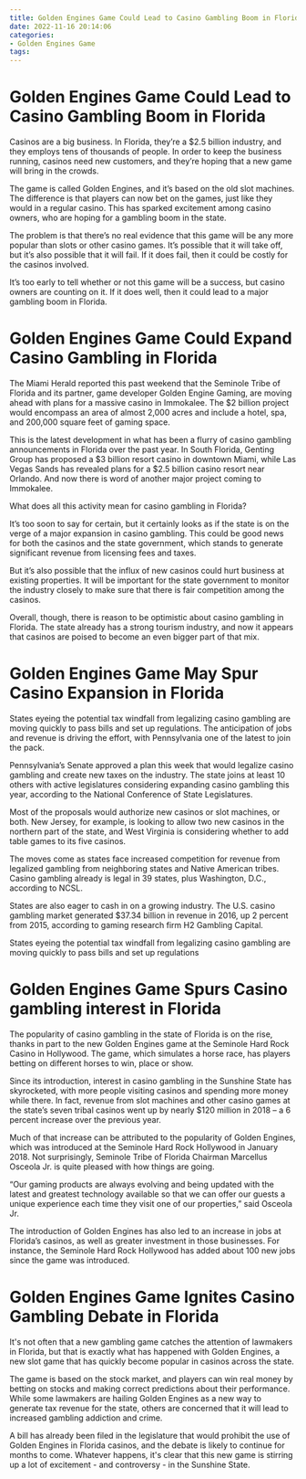 ```yaml
---
title: Golden Engines Game Could Lead to Casino Gambling Boom in Florida
date: 2022-11-16 20:14:06
categories:
- Golden Engines Game
tags:
---
```



#  Golden Engines Game Could Lead to Casino Gambling Boom in Florida

Casinos are a big business. In Florida, they’re a $2.5 billion industry, and they employs tens of thousands of people. In order to keep the business running, casinos need new customers, and they’re hoping that a new game will bring in the crowds.

The game is called Golden Engines, and it’s based on the old slot machines. The difference is that players can now bet on the games, just like they would in a regular casino. This has sparked excitement among casino owners, who are hoping for a gambling boom in the state.

The problem is that there’s no real evidence that this game will be any more popular than slots or other casino games. It’s possible that it will take off, but it’s also possible that it will fail. If it does fail, then it could be costly for the casinos involved.

It’s too early to tell whether or not this game will be a success, but casino owners are counting on it. If it does well, then it could lead to a major gambling boom in Florida.

#  Golden Engines Game Could Expand Casino Gambling in Florida

The Miami Herald reported this past weekend that the Seminole Tribe of Florida and its partner, game developer Golden Engine Gaming, are moving ahead with plans for a massive casino in Immokalee. The $2 billion project would encompass an area of almost 2,000 acres and include a hotel, spa, and 200,000 square feet of gaming space.

This is the latest development in what has been a flurry of casino gambling announcements in Florida over the past year. In South Florida, Genting Group has proposed a $3 billion resort casino in downtown Miami, while Las Vegas Sands has revealed plans for a $2.5 billion casino resort near Orlando. And now there is word of another major project coming to Immokalee.

What does all this activity mean for casino gambling in Florida?

It’s too soon to say for certain, but it certainly looks as if the state is on the verge of a major expansion in casino gambling. This could be good news for both the casinos and the state government, which stands to generate significant revenue from licensing fees and taxes.

But it’s also possible that the influx of new casinos could hurt business at existing properties. It will be important for the state government to monitor the industry closely to make sure that there is fair competition among the casinos.

Overall, though, there is reason to be optimistic about casino gambling in Florida. The state already has a strong tourism industry, and now it appears that casinos are poised to become an even bigger part of that mix.

#  Golden Engines Game May Spur Casino Expansion in Florida
 States eyeing the potential tax windfall from legalizing casino gambling are moving quickly to pass bills and set up regulations. The anticipation of jobs and revenue is driving the effort, with Pennsylvania one of the latest to join the pack.

Pennsylvania’s Senate approved a plan this week that would legalize casino gambling and create new taxes on the industry. The state joins at least 10 others with active legislatures considering expanding casino gambling this year, according to the National Conference of State Legislatures.

Most of the proposals would authorize new casinos or slot machines, or both. New Jersey, for example, is looking to allow two new casinos in the northern part of the state, and West Virginia is considering whether to add table games to its five casinos.

The moves come as states face increased competition for revenue from legalized gambling from neighboring states and Native American tribes. Casino gambling already is legal in 39 states, plus Washington, D.C., according to NCSL.

States are also eager to cash in on a growing industry. The U.S. casino gambling market generated $37.34 billion in revenue in 2016, up 2 percent from 2015, according to gaming research firm H2 Gambling Capital.

States eyeing the potential tax windfall from legalizing casino gambling are moving quickly to pass bills and set up regulations

#  Golden Engines Game Spurs Casino gambling interest in Florida

The popularity of casino gambling in the state of Florida is on the rise, thanks in part to the new Golden Engines game at the Seminole Hard Rock Casino in Hollywood. The game, which simulates a horse race, has players betting on different horses to win, place or show.

Since its introduction, interest in casino gambling in the Sunshine State has skyrocketed, with more people visiting casinos and spending more money while there. In fact, revenue from slot machines and other casino games at the state’s seven tribal casinos went up by nearly $120 million in 2018 – a 6 percent increase over the previous year.

Much of that increase can be attributed to the popularity of Golden Engines, which was introduced at the Seminole Hard Rock Hollywood in January 2018. Not surprisingly, Seminole Tribe of Florida Chairman Marcellus Osceola Jr. is quite pleased with how things are going.

“Our gaming products are always evolving and being updated with the latest and greatest technology available so that we can offer our guests a unique experience each time they visit one of our properties,” said Osceola Jr.

The introduction of Golden Engines has also led to an increase in jobs at Florida’s casinos, as well as greater investment in those businesses. For instance, the Seminole Hard Rock Hollywood has added about 100 new jobs since the game was introduced.

#  Golden Engines Game Ignites Casino Gambling Debate in Florida

It's not often that a new gambling game catches the attention of lawmakers in Florida, but that is exactly what has happened with Golden Engines, a new slot game that has quickly become popular in casinos across the state.

The game is based on the stock market, and players can win real money by betting on stocks and making correct predictions about their performance. While some lawmakers are hailing Golden Engines as a new way to generate tax revenue for the state, others are concerned that it will lead to increased gambling addiction and crime.

A bill has already been filed in the legislature that would prohibit the use of Golden Engines in Florida casinos, and the debate is likely to continue for months to come. Whatever happens, it's clear that this new game is stirring up a lot of excitement - and controversy - in the Sunshine State.